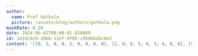 ```yaml
---
author:
  name: Prof Gotkola
  picture: /assets/blog/authors/gotkola.png
maskRate: 0.28
date: 2024-06-02T08:00:01.628869
id: 1d1dc024-20b6-11ef-9f85-c95db626c0e3
content: '[[0, 3, 0, 0, 2, 9, 0, 8, 0], [2, 0, 8, 5, 6, 3, 4, 0, 0], [9, 0, 4, 0, 7, 1, 5, 0, 2], [8, 4, 2, 6, 9, 7, 1, 5, 0], [1, 0, 6, 2, 3, 5, 0, 7, 4], [3, 5, 0, 1, 8, 4, 0, 6, 9], [5, 8, 3, 0, 1, 2, 7, 0, 0], [0, 2, 9, 7, 5, 0, 3, 1, 8], [6, 7, 1, 0, 4, 8, 9, 2, 5]]'
---
```


